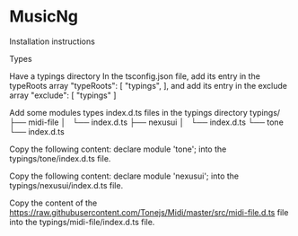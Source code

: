 # MusicNg

Installation instructions


Types

Have a typings directory
In the tsconfig.json file,
add its entry in the typeRoots array
"typeRoots": [
      "typings",
    ],
and add its entry in the exclude array
  "exclude": [
    "typings"
  ]

Add some modules types index.d.ts files in the typings directory
typings/
├── midi-file
│   └── index.d.ts
├── nexusui
│   └── index.d.ts
└── tone
    └── index.d.ts

Copy the following content:
declare module 'tone';
into the typings/tone/index.d.ts file.

Copy the following content:
declare module 'nexusui';
into the typings/nexusui/index.d.ts file.

Copy the content of the https://raw.githubusercontent.com/Tonejs/Midi/master/src/midi-file.d.ts file
into the typings/midi-file/index.d.ts file.

